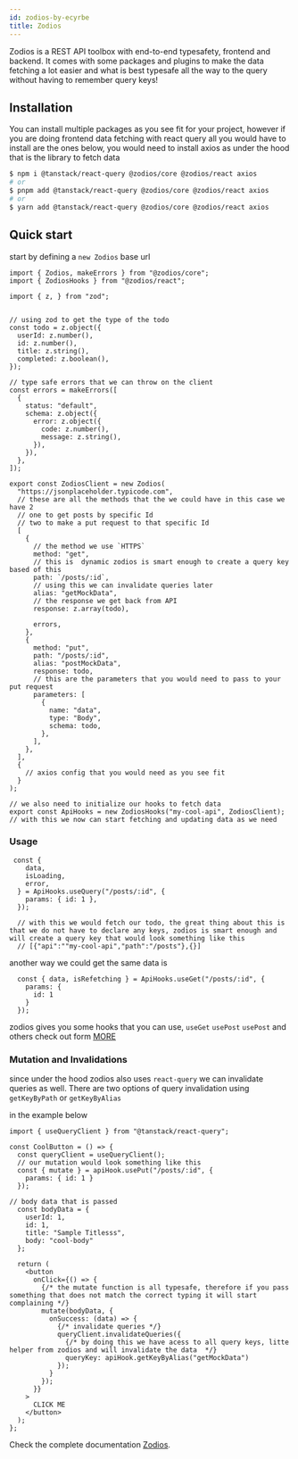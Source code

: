 ```yaml
---
id: zodios-by-ecyrbe
title: Zodios
---
```


Zodios is a REST API toolbox with end-to-end typesafety, frontend and backend. It comes with some packages and plugins to make the data fetching a lot easier and what is best typesafe all the way to the query without having to remember query keys!

## Installation
You can install multiple packages as you see fit for your project, however if you are doing frontend data fetching with react query all you would have to install are the ones below, you would need to install axios as under the hood that is the library to fetch data

```bash
$ npm i @tanstack/react-query @zodios/core @zodios/react axios
# or
$ pnpm add @tanstack/react-query @zodios/core @zodios/react axios
# or
$ yarn add @tanstack/react-query @zodios/core @zodios/react axios
```

## Quick start

start by defining a `new Zodios` base url

```tsx
import { Zodios, makeErrors } from "@zodios/core";
import { ZodiosHooks } from "@zodios/react";

import { z, } from "zod";


// using zod to get the type of the todo
const todo = z.object({
  userId: z.number(),
  id: z.number(),
  title: z.string(),
  completed: z.boolean(),
});

// type safe errors that we can throw on the client
const errors = makeErrors([
  {
    status: "default",
    schema: z.object({
      error: z.object({
        code: z.number(),
        message: z.string(),
      }),
    }),
  },
]);

export const ZodiosClient = new Zodios(
  "https://jsonplaceholder.typicode.com",
  // these are all the methods that the we could have in this case we have 2
  // one to get posts by specific Id
  // two to make a put request to that specific Id
  [
    {
      // the method we use `HTTPS`
      method: "get",
      // this is  dynamic zodios is smart enough to create a query key based of this
      path: `/posts/:id`,
      // using this we can invalidate queries later
      alias: "getMockData",
      // the response we get back from API
      response: z.array(todo),

      errors,
    },
    {
      method: "put",
      path: "/posts/:id",
      alias: "postMockData",
      response: todo,
      // this are the parameters that you would need to pass to your put request
      parameters: [
        {
          name: "data",
          type: "Body",
          schema: todo,
        },
      ],
    },
  ],
  {
    // axios config that you would need as you see fit
  }
);

// we also need to initialize our hooks to fetch data
export const ApiHooks = new ZodiosHooks("my-cool-api", ZodiosClient);
// with this we now can start fetching and updating data as we need

```

### Usage

```tsx
 const {
    data,
    isLoading,
    error,
  } = ApiHooks.useQuery("/posts/:id", {
    params: { id: 1 },
  });

  // with this we would fetch our todo, the great thing about this is that we do not have to declare any keys, zodios is smart enough and will create a query key that would look something like this
  // [{"api":""my-cool-api","path":"/posts"},{}]

  ```

another way we could get the same data is

```tsx
  const { data, isRefetching } = ApiHooks.useGet("/posts/:id", {
    params: {
      id: 1
    }
  });

```
zodios gives you some hooks that you can use, `useGet`  `usePost`  `usePost` and others check out form [MORE](https://www.zodios.org/docs/client/react)


### Mutation and Invalidations

since under the hood zodios also uses `react-query` we can invalidate queries as well. There are two options of query invalidation using `getKeyByPath` or `getKeyByAlias`

in the example below

```tsx
import { useQueryClient } from "@tanstack/react-query";

const CoolButton = () => {
  const queryClient = useQueryClient();
  // our mutation would look something like this
  const { mutate } = apiHook.usePut("/posts/:id", {
    params: { id: 1 }
  });

// body data that is passed
  const bodyData = {
    userId: 1,
    id: 1,
    title: "Sample Titlesss",
    body: "cool-body"
  };

  return (
    <button
      onClick={() => {
        {/* the mutate function is all typesafe, therefore if you pass something that does not match the correct typing it will start complaining */}
        mutate(bodyData, {
          onSuccess: (data) => {
            {/* invalidate queries */}
            queryClient.invalidateQueries({
              {/* by doing this we have acess to all query keys, litte helper from zodios and will invalidate the data  */}
              queryKey: apiHook.getKeyByAlias("getMockData")
            });
          }
        });
      }}
    >
      CLICK ME
    </button>
  );
};

```

Check the complete documentation [Zodios](https://www.zodios.org/docs/intro).
